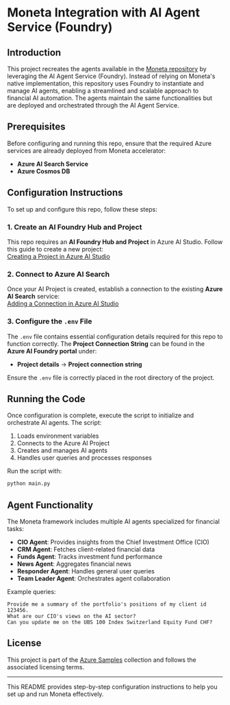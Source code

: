 # Moneta Integration with AI Agent Service (Foundry)

## Introduction

This project recreates the agents available in the [Moneta repository](https://github.com/Azure-Samples/moneta-agents/tree/main) by leveraging the AI Agent Service (Foundry). Instead of relying on Moneta's native implementation, this repository uses Foundry to instantiate and manage AI agents, enabling a streamlined and scalable approach to financial AI automation. The agents maintain the same functionalities but are deployed and orchestrated through the AI Agent Service.

## Prerequisites

Before configuring and running this repo, ensure that the required Azure services are already deployed from Moneta accelerator:

- **Azure AI Search Service**
- **Azure Cosmos DB**

## Configuration Instructions

To set up and configure this repo, follow these steps:

### 1. Create an AI Foundry Hub and Project

This repo requires an **AI Foundry Hub and Project** in Azure AI Studio. Follow this guide to create a new project:  
[Creating a Project in Azure AI Studio](https://learn.microsoft.com/en-us/azure/ai-studio/how-to/create-projects?tabs=ai-studio)

### 2. Connect to Azure AI Search

Once your AI Project is created, establish a connection to the existing **Azure AI Search** service:  
[Adding a Connection in Azure AI Studio](https://learn.microsoft.com/en-us/azure/ai-studio/how-to/connections-add)

### 3. Configure the `.env` File

The `.env` file contains essential configuration details required for this repo to function correctly. The **Project Connection String** can be found in the **Azure AI Foundry portal** under:

- **Project details** → **Project connection string**

Ensure the `.env` file is correctly placed in the root directory of the project.

## Running the Code

Once configuration is complete, execute the script to initialize and orchestrate AI agents. The script:

1. Loads environment variables  
2. Connects to the Azure AI Project  
3. Creates and manages AI agents  
4. Handles user queries and processes responses  

Run the script with:

```bash
python main.py
```

## Agent Functionality

The Moneta framework includes multiple AI agents specialized for financial tasks:

- **CIO Agent**: Provides insights from the Chief Investment Office (CIO)
- **CRM Agent**: Fetches client-related financial data
- **Funds Agent**: Tracks investment fund performance
- **News Agent**: Aggregates financial news
- **Responder Agent**: Handles general user queries
- **Team Leader Agent**: Orchestrates agent collaboration

Example queries:

```plaintext
Provide me a summary of the portfolio's positions of my client id 123456.
What are our CIO's views on the AI sector?
Can you update me on the UBS 100 Index Switzerland Equity Fund CHF?
```

## License

This project is part of the [Azure Samples](https://github.com/Azure-Samples) collection and follows the associated licensing terms.

---

This README provides step-by-step configuration instructions to help you set up and run Moneta effectively.

